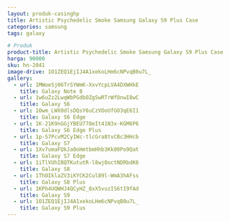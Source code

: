 ```yaml
---
layout: produk-casinghp
title: Artistic Psychedelic Smoke Samsung Galaxy S9 Plus Case
categories: samsung
tags: galaxy

# Produk
product-title: Artistic Psychedelic Smoke Samsung Galaxy S9 Plus Case
harga: 90000
sku: hn-2041
image-drive: 1O1ZEQ1EjIJ4A1xekoLHm6cNPvqB0u7L_
gallery:
  - url: 1MWoeSj06TrSYWmK-XxvYcpLVA4DXWHkE
    title: Galaxy Note 8
  - url: 1w6uZz2LwqWbPGdbOZgSwRTrWfOnwI8wC
    title: Galaxy S6
  - url: 1Owm_LWX0dlsDQsY6uCzVOoUfGO3qE6I1
    title: Galaxy S6 Edge
  - url: 1K-21K9nGGjYBEU778eIt41N3x-KGM6P6
    title: Galaxy S6 Edge Plus
  - url: 1p-S7PcvM2CyIWc-tlcGra8tvCBc3HHcb
    title: Galaxy S7
  - url: 1Xv7umaFQkJa0oHmtbmHhb3Kk00Po9Qat
    title: Galaxy S7 Edge
  - url: 1iTlVUhIBQTKututR-l8wjOoctNDRbdK6
    title: Galaxy S8
  - url: 1ThOIklaZV3iKYCK2Cul89l-WmA3hAFss
    title: Galaxy S8 Plus
  - url: 1KPh4UQWHJ4QCyHZ_8xX5vuzIS6tI9fAd
    title: Galaxy S9
  - url: 1O1ZEQ1EjIJ4A1xekoLHm6cNPvqB0u7L_
    title: Galaxy S9 Plus
---
```

